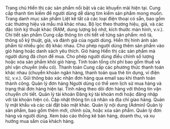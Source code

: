 Trang chủ Hiển thị các sản phẩm nổi bật và các khuyến mãi hiện tại. Cung cấp thanh tìm kiếm để người dùng dễ dàng tìm kiếm sản phẩm mong muốn.
Trang danh mục sản phẩm Liệt kê tất cả các loại điện thoại có sẵn, bao gồm các thương hiệu và mẫu mã khác nhau. Bộ lọc theo thương hiệu, giá, và các đặc tính kỹ thuật khác (RAM, dung lượng bộ nhớ, kích thước màn hình, v.v.).
Chi tiết sản phẩm Cung cấp thông tin chi tiết về từng sản phẩm: mô tả, thông số kỹ thuật, giá, và đánh giá của người dùng. Hiển thị hình ảnh sản phẩm từ nhiều góc độ khác nhau. Cho phép người dùng thêm sản phẩm vào giỏ hàng hoặc danh sách yêu thích.
Giỏ hàng Hiển thị các sản phẩm mà người dùng đã chọn để mua. Cho phép người dùng điều chỉnh số lượng hoặc xóa sản phẩm khỏi giỏ hàng. Tính toán tổng chi phí bao gồm thuế và phí vận chuyển (nếu có).
Thanh toán Cung cấp các phương thức thanh toán khác nhau (chuyển khoản ngân hàng, thanh toán qua thẻ tín dụng, ví điện tử, v.v.). Gửi thông báo xác nhận đơn hàng qua email sau khi thanh toán thành công.
Quản lý đơn hàng Người dùng có thể xem lịch sử mua hàng và trạng thái đơn hàng hiện tại. Tính năng theo dõi đơn hàng với thông tin vận chuyển chi tiết.
Quản lý tài khoản Đăng ký tài khoản mới hoặc đăng nhập với tài khoản hiện có. Cập nhật thông tin cá nhân và địa chỉ giao hàng. Quản lý mật khẩu và các cài đặt bảo mật khác.
Quản lý nội dung (Admin) Quản lý sản phẩm, bao gồm thêm mới, chỉnh sửa, hoặc xóa sản phẩm. Quản lý đơn hàng và người dùng. Xem báo cáo thống kê bán hàng, doanh thu, và xu hướng mua sắm của khách hàng.
